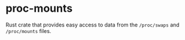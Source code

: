 # proc-mounts

Rust crate that provides easy access to data from the `/proc/swaps` and `/proc/mounts` files.
